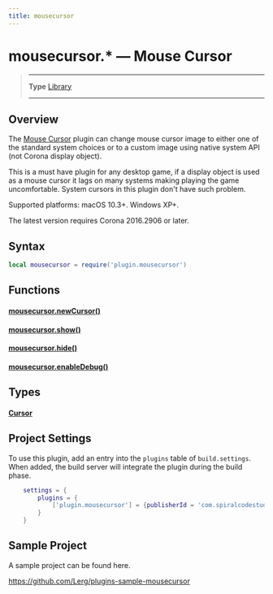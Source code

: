 ```yaml
---
title: mousecursor
---
```

# mousecursor.* &mdash; Mouse Cursor

> --------------------- ------------------------------------------------------------------------------------------
> __Type__              [Library](https://docs.coronalabs.com/api/type/library.html)
> --------------------- ------------------------------------------------------------------------------------------


## Overview

The [Mouse Cursor](https://marketplace.coronalabs.com/plugin/mousecursor) plugin can change mouse cursor image to either one of the standard system choices or to a custom image using native system API (not Corona display object).

This is a must have plugin for any desktop game, if a display object is used as a mouse cursor it lags on many systems making playing the game uncomfortable. System cursors in this plugin don't have such problem. 

Supported platforms: macOS 10.3+. Windows XP+.

The latest version requires Corona 2016.2906 or later.

## Syntax
```lua
local mousecursor = require('plugin.mousecursor')  
```
## Functions

#### [mousecursor.newCursor()](/plugin/mousecursor/newCursor)

#### [mousecursor.show()](/plugin/mousecursor/show)

#### [mousecursor.hide()](/plugin/mousecursor/hide)

#### [mousecursor.enableDebug()](/plugin/mousecursor/enableDebug)

## Types

#### [Cursor](/plugin/mousecursor/type/Cursor/)

## Project Settings

To use this plugin, add an entry into the `plugins` table of `build.settings`. When added, the build server will integrate the plugin during the build phase.

```lua
	settings = {
		plugins = {
			['plugin.mousecursor'] = {publisherId = 'com.spiralcodestudio'}
		}
	}
```

## Sample Project

A sample project can be found here.

https://github.com/Lerg/plugins-sample-mousecursor